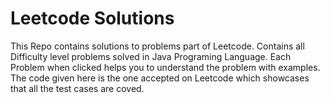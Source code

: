 # Leetcode Solutions
This Repo contains solutions to problems part of Leetcode. Contains all Difficulty level problems solved in Java Programing Language.
Each Problem when clicked helps you to understand the problem with examples. 
The code given here is the one accepted on Leetcode which showcases that all the test cases are coved.
